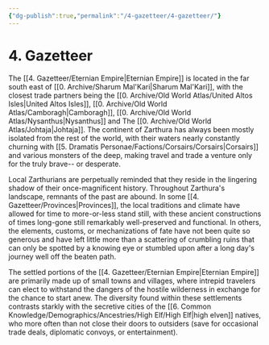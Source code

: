 ```yaml
---
{"dg-publish":true,"permalink":"/4-gazetteer/4-gazetteer/"}
---
```


# 4. Gazetteer

The [[4. Gazetteer/Eternian Empire\|Eternian Empire]] is located in the far south east of [[0. Archive/Sharum Mal'Kari\|Sharum Mal'Kari]], with the closest trade partners being the [[0. Archive/Old World Atlas/United Altos Isles\|United Altos Isles]], [[0. Archive/Old World Atlas/Camboragh\|Camboragh]], [[0. Archive/Old World Atlas/Nysanthus\|Nysanthus]] and The [[0. Archive/Old World Atlas/Johtaja\|Johtaja]]. The continent of Zarthura has always been mostly isolated from the rest of the world, with their waters nearly constantly churning with [[5. Dramatis Personae/Factions/Corsairs/Corsairs\|Corsairs]] and various monsters of the deep, making travel and trade a venture only for the truly brave-- or desperate.  

Local Zarthurians are perpetually reminded that they reside in the lingering shadow of their once-magnificent history. Throughout Zarthura's landscape, remnants of the past are abound. In some [[4. Gazetteer/Provinces\|Provinces]], the local traditions and climate have allowed for time to more-or-less stand still, with these ancient constructions of times long-gone still remarkably well-preserved and functional. In others, the elements, customs, or mechanizations of fate have not been quite so generous and have left little more than a scattering of crumbling ruins that can only be spotted by a knowing eye or stumbled upon after a long day's journey well off the beaten path. 

The settled portions of the [[4. Gazetteer/Eternian Empire\|Eternian Empire]] are primarily made up of small towns and villages, where intrepid travelers can elect to withstand the dangers of the hostile wilderness in exchange for the chance to start anew. The diversity found within these settlements contrasts starkly with the secretive cities of the [[6. Common Knowledge/Demographics/Ancestries/High Elf/High Elf\|high elven]] natives, who more often than not close their doors to outsiders (save for occasional trade deals, diplomatic convoys, or entertainment). 

